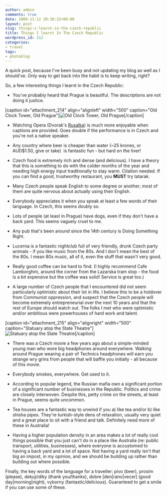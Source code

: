```yaml
---
author: admin
comments: true
date: 2009-11-12 20:38:22+00:00
layout: post
slug: things-i-learnt-in-the-czech-republic
title: Things I learnt In The Czech Republic
wordpress_id: 212
categories:
- travel
tags:
- photoblog
---
```


A quick post, because I've been busy and not updating my blog as well as I should've. Only way to get back into the habit is to keep writing, right?

So, a few interesting things I learnt in the Czech Republic:



	
  * You've probably heard that Prague is beautiful. The descriptions are not doing it justice.


[caption id="attachment_214" align="alignleft" width="500" caption="Old Clock Tower, Old Prague"]![Old Clock Tower, Old Prague](http://arcwhite.org/wp-content/uploads/2009/11/IMG_0667.JPG)[/caption]



	
  * Watching Opera (Dvorak's [Rusalka](http://en.wikipedia.org/wiki/Rusalka_(opera))) is much more enjoyable when captions are provided. Goes double if the performance is in Czech and you're not a native speaker.

	
  * Any country where beer is cheaper than water (~25 krones, or AUD$1.50, give or take)  is fantastic fun - but hard on the liver!

	
  * Czech food is extremely rich and dense (and delicious). I have a theory that this is something to do with the colder months of the year and needing high energy input traditionally to stay warm. Citation needed. If you can find a good, trustworthy restaurant, you **MUST** try tatarak.

	
  * Many Czech people speak English to some degree or another; most of them are quite nervous about actually using their English.

	
  * Everybody appreciates it when you speak at least a few words of their language. In Czech, this seems doubly so.

	
  * Lots of people (at least in Prague) have dogs, even if they don't have a back yard. This seems vaguely cruel to me.

	
  * Any pub that's been around since the 14th century is Doing Something Right.

	
  * Lucerna is a fantastic nightclub full of very friendly, drunk Czech party animals - if you like music from the 80s. And I don't mean the best of the 80s. I mean 80s music, all of it, even the stuff that wasn't very good.

	
  * Really good coffee can be hard to find. (I highly recommend Cafe Lamborghini, around the corner from the Lazarska tram stop - the food is a bit expensive but the coffee was solid! Service is great too.)

	
  * A large number of Czech people that I encountered did not seem particularly optimistic about their lot in life. I believe this to be a holdover from Communist oppression, and suspect that the Czech people will become extremely entrepreneurial over the next 10 years and that the rest of Europe should watch out. The folks I met who were optimistic and/or ambitious were powerhouses of hard work and talent.

[caption id="attachment_215" align="alignright" width="500" caption="Statuary atop the State Theatre"]![Statuary atop the State Theatre](http://arcwhite.org/wp-content/uploads/2009/11/IMG_1424.JPG)[/caption]

	
  * There was a Czech movie a few years ago about a simple-minded young man who wore big headphones around everywhere. Walking around Prague wearing a pair of Technics headphones will earn you strange wry grins from people that will baffle you initially - all because of this movie.

	
  * Everybody smokes, everywhere. Get used to it.

	
  * According to popular legend, the Russian mafia own a significant portion of a significant number of businesses in the Republic. Politics and crime are closely interwoven. Despite this, petty crime on the streets, at least in Prague, seems quite uncommon.

	
  * Tea houses are a fantastic way to unwind if you a) like tea and/or b) like shisha pipes. They're turkish-style dens of relaxation, usually very quiet and a great place to sit with a friend and talk. Definitely need more of these in Australia!

	
  * Having a higher population density in an area makes a lot of really cool things possible that you just can't do in a place like Australia (re: public transport, utilities, businesses), where everyone is accustomed to having a back yard and a lot of space. Not having a yard really isn't that big an impost, in my opinion, and we should be building up rather than building out where possible.


Finally, the key words of the language for a traveller: pivo (beer), prosim (please), dekuji/diky (thank you/thanks), dobre [den|rano|vecer] (good day|morning|night), vyborny (fantastic/delicious). Guaranteed to get a smile if you can use some of these.
